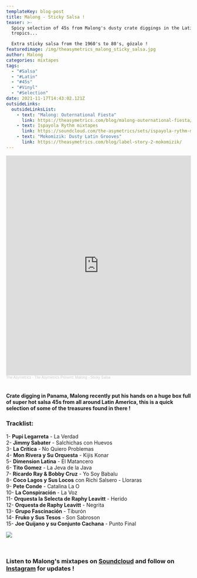 ```yaml
---
templateKey: blog-post
title: Malong - Sticky Salsa !
teaser: >-
  Spicy selection of 45s from Malong's dusty crate diggings in the Latin
  tropics...

  Extra sticky salsa from the 1960's to 80's, gózalo !
featuredimage: /img/theasymetrics_malong_sticky_salsa.jpg
author: Malong
categories: mixtapes
tags:
  - "#Salsa"
  - "#Latin"
  - "#45s"
  - "#Vinyl"
  - "#Selection"
date: 2021-11-17T14:43:02.121Z
outsideLinks:
  outsideLinksList:
    - text: "Malong: Outernational Fiesta"
      link: https://theasymetrics.com/blog/malong-outernational-fiesta/
    - text: Ispayola Rythm mixtapes
      link: https://soundcloud.com/the-asymetrics/sets/ispayola-rythm-mixtapes
    - text: "Mokomizik: Dusty Latin Grooves"
      link: https://theasymetrics.com/blog/label-story-2-mokomizik/
---
```

<iframe width="100%" height="600" scrolling="no" frameborder="no" allow="autoplay" src="https://w.soundcloud.com/player/?url=https%3A//api.soundcloud.com/tracks/1159656952&color=%23ff5500&auto_play=false&hide_related=false&show_comments=true&show_user=true&show_reposts=false&show_teaser=true&visual=true"></iframe><div style="font-size: 10px; color: #cccccc;line-break: anywhere;word-break: normal;overflow: hidden;white-space: nowrap;text-overflow: ellipsis; font-family: Interstate,Lucida Grande,Lucida Sans Unicode,Lucida Sans,Garuda,Verdana,Tahoma,sans-serif;font-weight: 100;"><a href="https://soundcloud.com/the-asymetrics" title="The Asymetrics" target="_blank" style="color: #cccccc; text-decoration: none;">The Asymetrics</a> · <a href="https://soundcloud.com/the-asymetrics/the-asymetrics-present-malong-sticky-salsa" title="The Asymetrics Present: Malong - Sticky Salsa" target="_blank" style="color: #cccccc; text-decoration: none;">The Asymetrics Present: Malong - Sticky Salsa</a></div>

<br>

#### Crate digging in Panama, Malong recently put his hands on a huge box full of super hot salsa 45s from all around Latin America, this is a quick selection of some of the treasures found in there ! 

### Tracklist:

1- **Pupi Legarreta** - La Verdad\
2- **Jimmy Sabater** - Salchichas con Huevos\
3- **La Crítica** - No Quiero Problemas\
4- **Mon Rivera y Su Orquesta** - Kijis Konar\
5- **Dimension Latina** - El Matancero\
6- **Tito Gomez** - La Jeva de la Java\
7- **Ricardo Ray & Bobby Cruz** - Yo Soy Babalu\
8- **Coco Lagos y Sus Locos** con Richi Salsero - Lloraras\
9- **Pete Conde** - Catalina La O\
10- **La Conspiración** - La Voz\
11- **Orquesta la Selecta de Raphy Leavitt** - Herido\
12- **Orquesta de Raphy Leavitt** - Negrita\
13- **Grupo Fascinación** - Tiburón\
14- **Fruko y Sus Tesos** - Son Sabroson\
15- **Joe Quijano y su Conjunto Cachana** - Punto Final



![](/img/theasymetrics_malong_sticky_salsa.jpg)

<br>

### Listen to Malong's mixtapes on [Soundcloud](https://soundcloud.com/the-asymetrics/sets/malong-mixtapes) and follow on [Instagram](https://www.instagram.com/malong_asymetrics/) for updates !